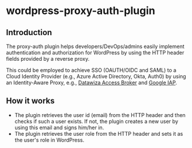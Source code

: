 # wordpress-proxy-auth-plugin
## Introduction
The proxy-auth plugin helps developers/DevOps/admins easily implement authentication and authorization for WordPress by using the HTTP header fields provided by a reverse proxy. 

This could be employed to achieve SSO (OAUTH/OIDC and SAML) to a Cloud Identity Provider (e.g., Azure Active Directory, Okta, Auth0) by using an Identity-Aware Proxy, e.g., [Datawiza Access Broker](https://www.datawiza.com/access-broker) and [Google IAP](https://cloud.google.com/iap).

## How it works
* The plugin retrieves the user id (email) from the HTTP header and then checks if such a user exists. If not, the plugin creates a new user by using this email and signs him/her in. 
* The plugin retrieves the user role from the HTTP header and sets it as the user's role in WordPress. 
